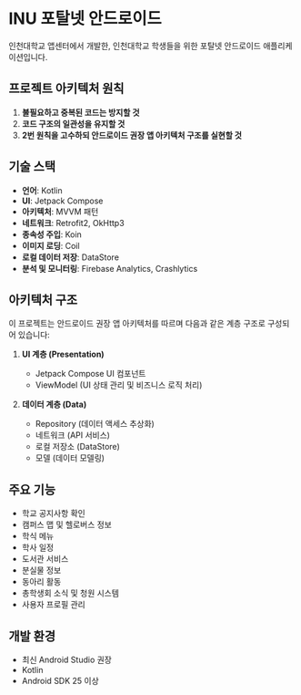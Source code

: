 # INU 포탈넷 안드로이드

인천대학교 앱센터에서 개발한, 인천대학교 학생들을 위한 포탈넷 안드로이드 애플리케이션입니다.

## 프로젝트 아키텍처 원칙

1. **불필요하고 중복된 코드는 방지할 것**
2. **코드 구조의 일관성을 유지할 것**
3. **2번 원칙을 고수하되 안드로이드 권장 앱 아키텍처 구조를 실현할 것**

## 기술 스택

- **언어**: Kotlin
- **UI**: Jetpack Compose
- **아키텍처**: MVVM 패턴
- **네트워크**: Retrofit2, OkHttp3
- **종속성 주입**: Koin
- **이미지 로딩**: Coil
- **로컬 데이터 저장**: DataStore
- **분석 및 모니터링**: Firebase Analytics, Crashlytics

## 아키텍처 구조

이 프로젝트는 안드로이드 권장 앱 아키텍처를 따르며 다음과 같은 계층 구조로 구성되어 있습니다:

1. **UI 계층 (Presentation)**
   - Jetpack Compose UI 컴포넌트
   - ViewModel (UI 상태 관리 및 비즈니스 로직 처리)

2. **데이터 계층 (Data)**
   - Repository (데이터 액세스 추상화)
   - 네트워크 (API 서비스)
   - 로컬 저장소 (DataStore)
   - 모델 (데이터 모델링)

## 주요 기능

- 학교 공지사항 확인
- 캠퍼스 맵 및 헬로버스 정보
- 학식 메뉴
- 학사 일정
- 도서관 서비스
- 분실물 정보
- 동아리 활동
- 총학생회 소식 및 청원 시스템
- 사용자 프로필 관리

## 개발 환경

- 최신 Android Studio 권장
- Kotlin
- Android SDK 25 이상
